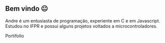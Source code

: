 ## Bem vindo 😐

Andre é um entusiasta de programação, experiente em C e em Javascript. Estudou no IFPR e possui alguns projetos voltados a microcontroladores. 

<p href="https://github.com/andrezinpretin/protifolio" >Portifolio </p> 
